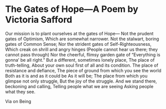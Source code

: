 # The Gates of Hope—A Poem by Victoria Safford

Our mission is to plant ourselves at the gates of Hope—
Not the prudent gates of Optimism,
Which are somewhat narrower.
Not the stalwart, boring gates of Common Sense;
Nor the strident gates of Self-Righteousness,
Which creak on shrill and angry hinges
(People cannot hear us there; they cannot pass through)
Nor the cheerful, flimsy garden gate of
“Everything is gonna’ be all right.”
But a different, sometimes lonely place,
The place of truth-telling,
About your own soul first of all and its condition.
The place of resistance and defiance,
The piece of ground from which you see the world
Both as it is and as it could be
As it will be;
The place from which you glimpse not only struggle,
But the joy of the struggle.
And we stand there, beckoning and calling,
Telling people what we are seeing
Asking people what they see.

Via on Being
